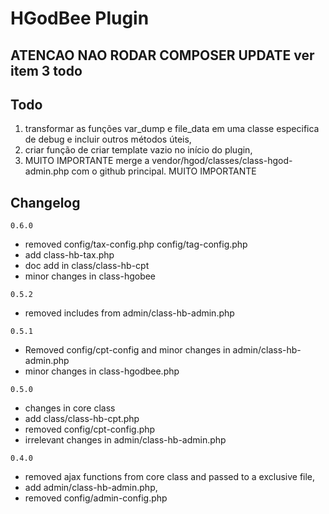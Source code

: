 # HGodBee Plugin

## ATENCAO NAO RODAR COMPOSER UPDATE ver item 3 todo

## Todo

1. transformar as funções var_dump e file_data em uma classe especifica de debug e incluir outros métodos úteis,
2. criar função de criar template vazio no início do plugin,
3. MUITO IMPORTANTE merge a vendor/hgod/classes/class-hgod-admin.php com o github principal. MUITO IMPORTANTE

## Changelog

`0.6.0`

- removed config/tax-config.php config/tag-config.php
- add class-hb-tax.php
- doc add in class/class-hb-cpt
- minor changes in class-hgobee

`0.5.2`

- removed includes from admin/class-hb-admin.php

`0.5.1`

- Removed config/cpt-config and minor changes in admin/class-hb-admin.php
- minor changes in class-hgodbee.php


`0.5.0`

- changes in core class
- add class/class-hb-cpt.php
- removed config/cpt-config.php
- irrelevant changes in admin/class-hb-admin.php

`0.4.0`

- removed ajax functions from core class and passed to a exclusive file,
- add admin/class-hb-admin.php,
- removed config/admin-config.php
